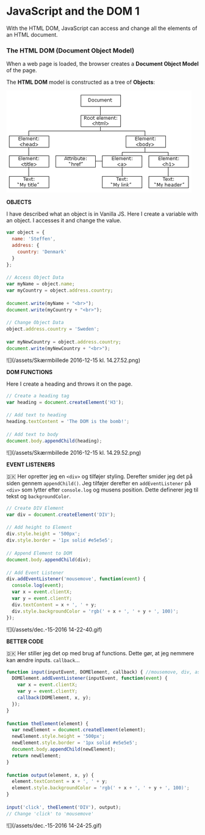 # JavaScript and the DOM 1

With the HTML DOM, JavaScript can access and change all the elements of an HTML document.

### The HTML DOM \(Document Object Model\)

When a web page is loaded, the browser creates a **Document Object Model** of the page.

The **HTML DOM** model is constructed as a tree of **Objects**:

![](/assets/pic_htmltree.gif)

**OBJECTS**

I have described what an object is in Vanilla JS. Here I create a variable with an object. I accesses it and change the value.

```js
var object = {
  name: 'Steffen',
  address: {
    country: 'Denmark'
  }
};

// Access Object Data
var myName = object.name;
var myCountry = object.address.country;

document.write(myName + "<br>");
document.write(myCountry + "<br>");

// Change Object Data
object.address.country = 'Sweden';

var myNewCountry = object.address.country;
document.write(myNewCountry + "<br>");
```

![](/assets/Skærmbillede 2016-12-15 kl. 14.27.52.png)

**DOM FUNCTIONS**

Here I create a heading and throws it on the page.

```js
// Create a heading tag
var heading = document.createElement('H3');

// Add text to heading
heading.textContent = 'The DOM is the bomb!';

// Add text to body
document.body.appendChild(heading);
```

![](/assets/Skærmbillede 2016-12-15 kl. 14.29.52.png)

**EVENT LISTENERS**

🇩🇰 Her opretter jeg en `<div>` og tilføjer styling. Derefter smider jeg det på siden gennem `appendChild()`. Jeg tilføjer derefter en `addEventListener` på `<div>`  som lytter efter `console.log` og musens position. Dette definerer jeg til tekst og `backgroundColor`.

```js
// Create DIV Element
var div = document.createElement('DIV');

// Add height to Element
div.style.height = '500px';
div.style.border = '1px solid #e5e5e5';

// Append Element to DOM
document.body.appendChild(div);

// Add Event Listener
div.addEventListener('mousemove', function(event) {
  console.log(event);
  var x = event.clientX;
  var y = event.clientY;
  div.textContent = x + ', ' + y;
  div.style.backgroundColor = 'rgb(' + x + ', ' + y + ', 100)';
});
```

![](/assets/dec.-15-2016 14-22-40.gif)

**BETTER CODE**

🇩🇰 Her stiller jeg det op med brug af functions. Dette gør, at jeg nemmere kan ændre inputs. `callback`...

```js
function input(inputEvent, DOMElement, callback) { //mousemove, div, asynchronous
  DOMElement.addEventListener(inputEvent, function(event) {
    var x = event.clientX;
    var y = event.clientY;
    callback(DOMElement, x, y);
  });
}

function theElement(element) {
  var newElement = document.createElement(element);
  newElement.style.height = '500px';
  newElement.style.border = '1px solid #e5e5e5';
  document.body.appendChild(newElement);
  return newElement;
}

function output(element, x, y) {
  element.textContent = x + ', ' + y;
  element.style.backgroundColor = 'rgb(' + x + ', ' + y + ', 100)';
}

input('click', theElement('DIV'), output);
// Change 'click' to 'mousemove'
```

![](/assets/dec.-15-2016 14-24-25.gif)
